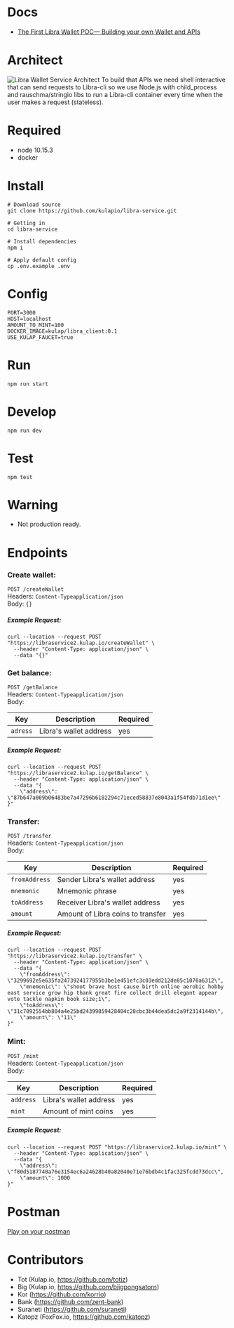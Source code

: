 # Docs

- [The First Libra Wallet POC— Building your own Wallet and APIs](https://medium.com/kulapofficial/the-first-libra-wallet-poc-building-your-own-wallet-and-apis-3cb578c0bd52?postPublishedType=repub)

# Architect

![Libra Wallet Service Architect](https://cdn-images-1.medium.com/max/1600/1*bpTSkmetebvE-icm_1xuVg.png)
To build that APIs we need shell interactive that can send requests to Libra-cli so we use Node.js with child_process and rauschma/stringio libs to run a Libra-cli container every time when the user makes a request (stateless).

# Required

- node 10.15.3
- docker

# Install

```shell
# Download source
git clone https://github.com/kulapio/libra-service.git

# Getting in
cd libra-service

# Install dependencies
npm i

# Apply default config
cp .env.example .env
```

# Config

```
PORT=3000
HOST=localhost
AMOUNT_TO_MINT=100
DOCKER_IMAGE=kulap/libra_client:0.1
USE_KULAP_FAUCET=true
```

# Run

```shell
npm run start
```

# Develop

```shell
npm run dev
```

# Test

```shell
npm test
```

# Warning

- Not production ready.

# Endpoints

### Create wallet:

`POST /createWallet`  
Headers: `Content-Typeapplication/json`  
Body: `{}`
  
##### Example Request: 
``` 
curl --location --request POST "https://libraservice2.kulap.io/createWallet" \
  --header "Content-Type: application/json" \
  --data "{}"
```

### Get balance:

`POST /getBalance`  
Headers: `Content-Typeapplication/json`  
Body: 

| Key            | Description                                                       | Required   |
| -------------- | ----------------------------------------------------------------- | ---------- |
| `adress`       | Libra's wallet address                                            | yes        |
  
##### Example Request: 
``` 
curl --location --request POST "https://libraservice2.kulap.io/getBalance" \
  --header "Content-Type: application/json" \
  --data "{
	\"address\": \"87b647a009b06483be7a47296b6182294c71eced58837e8043a1f54fdb71d1ee\"
}"
```

### Transfer:

`POST /transfer`  
Headers: `Content-Typeapplication/json`  
Body: 

| Key            | Description                                                       | Required   |
| -------------- | ----------------------------------------------------------------- | ---------- |
| `fromAddress`  | Sender Libra's wallet address                                     | yes        |
| `mnemonic`     | Mnemonic phrase                                                   | yes        |
| `toAddress`    | Receiver Libra's wallet address                                   | yes        |
| `amount`       | Amount of Libra coins to transfer                                 | yes        |
  
##### Example Request: 
``` 
curl --location --request POST "https://libraservice2.kulap.io/transfer" \
  --header "Content-Type: application/json" \
  --data "{
	\"fromAddress\": \"3299692e5e635fa2473924177955b3be1e451efc3c03edd212de85c1070a6312\",
	\"mnemonic\": \"shoot brave host cause birth online aerobic hobby east service grow hip thank great fire collect drill elegant appear vote tackle napkin book size;1\",
	\"toAddress\": \"31c7092554bb804a4e25bd24399859428404c28cbc3b44dea5dc2a9f2314144b\",
	\"amount\": \"11\"
}"
```

### Mint:

`POST /mint`  
Headers: `Content-Typeapplication/json`  
Body: 

| Key            | Description                                                       | Required   |
| -------------- | ----------------------------------------------------------------- | ---------- |
| `address`      | Libra's wallet address                                            | yes        |
| `mint`         | Amount of mint coins                                              | yes        |

  
##### Example Request: 
``` 
curl --location --request POST "https://libraservice2.kulap.io/mint" \
  --header "Content-Type: application/json" \
  --data "{
	\"address\": \"f80d5187740a76e3154ec6a24628b40a82040e71e76bdb4c1fac325fcdd73dcc\",
	\"amount\": 1000
}"
```

# Postman
[Play on your postman](https://documenter.getpostman.com/view/1671913/S1a32SZ5?version=latest)

# Contributors

- Tot (Kulap.io, https://github.com/totiz)
- Big (Kulap.io, https://github.com/biigpongsatorn)
- Kor (https://github.com/korrio)
- Bank (https://github.com/zent-bank)
- Suraneti (https://github.com/suraneti)
- Katopz (FoxFox.io, https://github.com/katopz)
